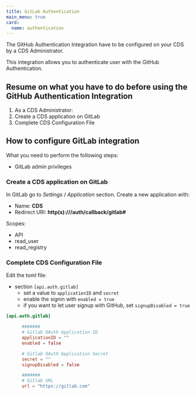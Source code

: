 ```yaml
---
title: GitLab Authentication
main_menu: true
card: 
  name: authentication
---
```


The GitHub Authentication Integration have to be configured on your CDS by a CDS Administrator.

This integration allows you to authenticate user with the GitHub Authentication.

## Resume on what you have to do before using the GitHub Authentication Integration

1. As a CDS Administrator: 
  1. Create a CDS application on GitLab
  1. Complete CDS Configuration File

## How to configure GitLab integration

What you need to perform the following steps:

 - GitLab admin privileges

### Create a CDS application on GitLab

In GitLab go to *Settings* / *Application* section. Create a new application with:

 - Name: **CDS**
 - Redirect URI: **http(s)://<your-cds-ui>/auth/callback/gitlab#**

Scopes:

 - API
 - read_user
 - read_registry

### Complete CDS Configuration File

Edit the toml file:

- section `[api.auth.gitlab]`
  - set a value to `applicationID` and `secret`
  - enable the signin with `enabled = true`
  - if you want to let user signup with GitHub, set `signupDisabled = true`
  
```toml
[api.auth.gitlab]

      #######
      # Gitlab OAuth Application ID
      applicationID = ""
      enabled = false

      # Gitlab OAuth Application Secret
      secret = ""
      signupDisabled = false

      #######
      # Gitlab URL
      url = "https://gitlab.com"
```
